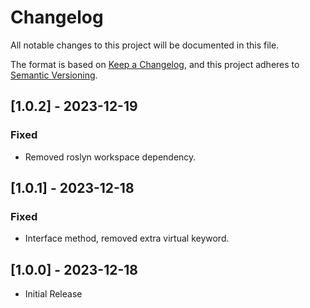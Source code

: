 # Changelog
All notable changes to this project will be documented in this file.

The format is based on [Keep a Changelog](https://keepachangelog.com/en/1.0.0/),
and this project adheres to [Semantic Versioning](https://semver.org/spec/v2.0.0.html).

## [1.0.2] - 2023-12-19
### Fixed
- Removed roslyn workspace dependency.

## [1.0.1] - 2023-12-18
### Fixed
- Interface method, removed extra virtual keyword.


## [1.0.0] - 2023-12-18
- Initial Release